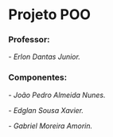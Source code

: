 <h1>Projeto POO</h1>
<h3>Professor:</h3>
<p><em>- Erlon Dantas Junior.</p></em>
<h3>Componentes:</h3>
<p><em>- João Pedro Almeida Nunes.</p></em>
<p><em>- Edglan Sousa Xavier.</em></p>
<p><em>- Gabriel Moreira Amorin.</em></p>
